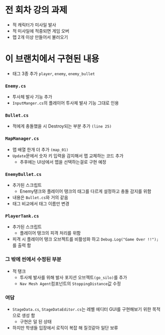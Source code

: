 # 전 회차 강의 과제

- 적 캐릭터가 미사일 발사
- 적 미사일에 적중되면 게임 오버
- 맵 2개 이상 만들어서 불러오기

# 이 브랜치에서 구현된 내용

- 태그 3종 추가 `player`, `enemy`, `enemy_bullet`

### `Enemy.cs`

- 투사체 발사 기능 추가
- `InputManger.cs`의 플레이어 투사체 발사 기능 그대로 인용

### `Bullet.cs`

- 적에게 충돌했을 시 Destroy되는 부분 추가 `(line 25)`

### `MapManager.cs`

- 맵 배열 한개 더 추가 `(map_01)`
- `Update`문에서 숫자 키 입력을 감지해서 맵 교체하는 코드 추가
  - 추후에는 UI상에서 맵을 선택하는걸로 구현 예정

### `EnemyBullet.cs`

- 추가된 스크립트
  - Enemy탱크와 플레이어 탱크의 태그를 다르게 설정하고 충돌 감지를 위함
- 내용은 `Bullet.cs`와 거의 같음
- 태그 비교에서 태그 이름만 변경

### `PlayerTank.cs`

- 추가된 스크립트
  - 플레이어 탱크의 피격 처리를 위함
- 피격 시 플레이어 탱크 오브젝트를 비활성화 하고 `Debug.Log("Game Over !!");`를 출력 함

### 그 밖에 씬에서 수정된 부분

- 적 탱크
  - 투사체 발사를 위해 발사 포지션 오브젝트`(go_silo)`를 추가
  - `Nav Mesh Agent`컴포넌트의 `StoppingDistance`값 수정

### 여담

- `StageData.cs`, `StageDataEditor.cs`는 레벨 에디터 GUI를 구현해보기 위한 목적으로 생성 함
  - 구현은 덜 된 상태
- 하지만 학생들 입장에서 로직이 복잡 해 질것같아 일단 보류
